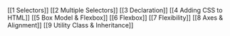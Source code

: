 [[1 Selectors]]
[[2 Multiple Selectors]]
[[3 Declaration]]
[[4 Adding CSS to HTML]]
[[5 Box Model & Flexbox]]
[[6 Flexbox]]
[[7 Flexibility]]
[[8 Axes & Alignment]]
[[9 Utility Class & Inheritance]]
